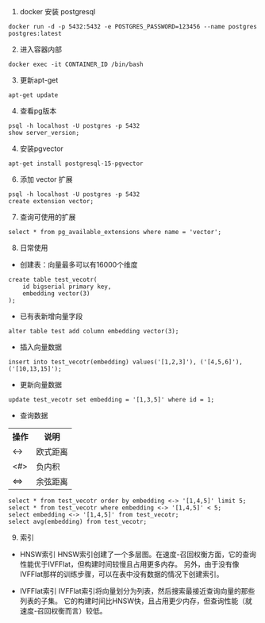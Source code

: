 1. docker 安装 postgresql
```
docker run -d -p 5432:5432 -e POSTGRES_PASSWORD=123456 --name postgres postgres:latest
```

2. 进入容器内部
```
docker exec -it CONTAINER_ID /bin/bash
```

3. 更新apt-get
```
apt-get update
```

4. 查看pg版本
```
psql -h localhost -U postgres -p 5432
show server_version;
```

4. 安装pgvector
```
apt-get install postgresql-15-pgvector
```

6. 添加 vector 扩展
```
psql -h localhost -U postgres -p 5432
create extension vector;
```

7. 查询可使用的扩展
```
select * from pg_available_extensions where name = 'vector';
```

8. 日常使用
+ 创建表：向量最多可以有16000个维度
```
create table test_vecotr(
    id bigserial primary key,
    embedding vector(3)
);
```

+ 已有表新增向量字段
```
alter table test add column embedding vector(3);
```

+ 插入向量数据
```
insert into test_vecotr(embedding) values('[1,2,3]'), ('[4,5,6]'),('[10,13,15]');
```

+ 更新向量数据
```
update test_vecotr set embedding = '[1,3,5]' where id = 1;
```

+ 查询数据
<table>
    <tr><th>操作</th><th>说明</th></tr>
    <tr><td><-></td><td>欧式距离</td></tr>
    <tr><td><#></td><td>负内积</td></tr>
    <tr><td><=></td><td>余弦距离</td></tr>
</table>

```
select * from test_vecotr order by embedding <-> '[1,4,5]' limit 5;
select * from test_vecotr where embedding <-> '[1,4,5]' < 5;
select embedding <-> '[1,4,5]' from test_vecotr;
select avg(embedding) from test_vecotr;
```

9. 索引
+ HNSW索引
HNSW索引创建了一个多层图。在速度-召回权衡方面，它的查询性能优于IVFFlat，但构建时间较慢且占用更多内存。
另外，由于没有像IVFFlat那样的训练步骤，可以在表中没有数据的情况下创建索引。

+ IVFFlat索引
IVFFlat索引将向量划分为列表，然后搜索最接近查询向量的那些列表的子集。
它的构建时间比HNSW快，且占用更少内存，但查询性能（就速度-召回权衡而言）较低。

